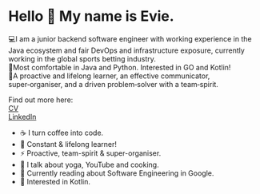# Hello 👋 My name is Evie. 

💻I am a junior backend software engineer with working experience in the Java ecosystem and fair DevOps and infrastructure exposure, currently working in the global sports betting industry.  
💬Most comfortable in Java and Python. Interested in GO and Kotlin!  
🚀A proactive and lifelong learner, an effective communicator, super‑organiser, and a driven problem‑solver with a team‑spirit.   

Find out more here:  
[CV](https://github.com/EviePalaiochorinou/CV)  
[LinkedIn](https://www.linkedin.com/in/evie-palaiochorinou/)


- ☕ I turn coffee into code. 
- 🧠 Constant & lifelong learner!
- ⚡️ Proactive, team-spirit & super-organiser.
- 🍄 I talk about yoga, YouTube and cooking.
- 🌱 Currently reading about Software Engineering in Google.
- 👾 Interested in Kotlin.

